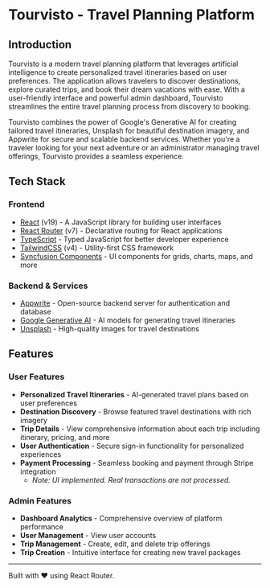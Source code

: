 # Tourvisto - Travel Planning Platform

## Introduction

Tourvisto is a modern travel planning platform that leverages artificial intelligence to create personalized travel itineraries based on user preferences. The application allows travelers to discover destinations, explore curated trips, and book their dream vacations with ease. With a user-friendly interface and powerful admin dashboard, Tourvisto streamlines the entire travel planning process from discovery to booking.

Tourvisto combines the power of Google's Generative AI for creating tailored travel itineraries, Unsplash for beautiful destination imagery, and Appwrite for secure and scalable backend services. Whether you're a traveler looking for your next adventure or an administrator managing travel offerings, Tourvisto provides a seamless experience.

## Tech Stack

### Frontend
- [React](https://react.dev/) (v19) - A JavaScript library for building user interfaces
- [React Router](https://reactrouter.com/) (v7) - Declarative routing for React applications
- [TypeScript](https://www.typescriptlang.org/) - Typed JavaScript for better developer experience
- [TailwindCSS](https://tailwindcss.com/) (v4) - Utility-first CSS framework
- [Syncfusion Components](https://www.syncfusion.com/react-components) - UI components for grids, charts, maps, and more

### Backend & Services
- [Appwrite](https://appwrite.io/) - Open-source backend server for authentication and database
- [Google Generative AI](https://ai.google.dev/) - AI models for generating travel itineraries
- [Unsplash](https://unsplash.com/) - High-quality images for travel destinations

## Features

### User Features
- **Personalized Travel Itineraries** - AI-generated travel plans based on user preferences
- **Destination Discovery** - Browse featured travel destinations with rich imagery
- **Trip Details** - View comprehensive information about each trip including itinerary, pricing, and more
- **User Authentication** - Secure sign-in functionality for personalized experiences
- **Payment Processing** - Seamless booking and payment through Stripe integration
    *  *Note: UI implemented. Real transactions are not processed.*

### Admin Features
- **Dashboard Analytics** - Comprehensive overview of platform performance
- **User Management** - View user accounts
- **Trip Management** - Create, edit, and delete trip offerings
- **Trip Creation** - Intuitive interface for creating new travel packages

---

Built with ❤️ using React Router.
